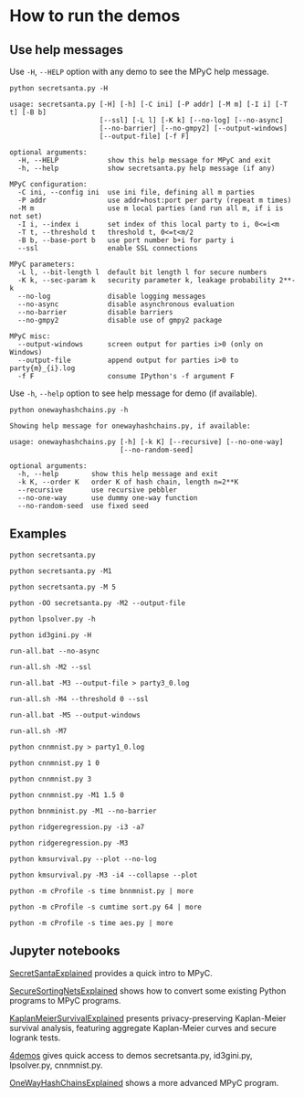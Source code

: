 # How to run the demos

## Use help messages

Use `-H`, `--HELP` option with any demo to see the MPyC help message.

`python secretsanta.py -H`

```
usage: secretsanta.py [-H] [-h] [-C ini] [-P addr] [-M m] [-I i] [-T t] [-B b]
                      [--ssl] [-L l] [-K k] [--no-log] [--no-async]
                      [--no-barrier] [--no-gmpy2] [--output-windows]
                      [--output-file] [-f F]

optional arguments:
  -H, --HELP            show this help message for MPyC and exit
  -h, --help            show secretsanta.py help message (if any)

MPyC configuration:
  -C ini, --config ini  use ini file, defining all m parties
  -P addr               use addr=host:port per party (repeat m times)
  -M m                  use m local parties (and run all m, if i is not set)
  -I i, --index i       set index of this local party to i, 0<=i<m
  -T t, --threshold t   threshold t, 0<=t<m/2
  -B b, --base-port b   use port number b+i for party i
  --ssl                 enable SSL connections

MPyC parameters:
  -L l, --bit-length l  default bit length l for secure numbers
  -K k, --sec-param k   security parameter k, leakage probability 2**-k
  --no-log              disable logging messages
  --no-async            disable asynchronous evaluation
  --no-barrier          disable barriers
  --no-gmpy2            disable use of gmpy2 package

MPyC misc:
  --output-windows      screen output for parties i>0 (only on Windows)
  --output-file         append output for parties i>0 to party{m}_{i}.log
  -f F                  consume IPython's -f argument F
```

Use `-h`, `--help` option to see help message for demo (if available).

`python onewayhashchains.py -h`

```
Showing help message for onewayhashchains.py, if available:

usage: onewayhashchains.py [-h] [-k K] [--recursive] [--no-one-way]
                           [--no-random-seed]

optional arguments:
  -h, --help        show this help message and exit
  -k K, --order K   order K of hash chain, length n=2**K
  --recursive       use recursive pebbler
  --no-one-way      use dummy one-way function
  --no-random-seed  use fixed seed
```

## Examples

`python secretsanta.py`

`python secretsanta.py -M1`

`python secretsanta.py -M 5`

`python -OO secretsanta.py -M2 --output-file`

`python lpsolver.py -h`

`python id3gini.py -H`

`run-all.bat --no-async`

`run-all.sh -M2 --ssl`

`run-all.bat -M3 --output-file > party3_0.log`

`run-all.sh -M4 --threshold 0 --ssl`

`run-all.bat -M5 --output-windows`

`run-all.sh -M7`

`python cnnmnist.py > party1_0.log`

`python cnnmnist.py 1 0`

`python cnnmnist.py 3`

`python cnnmnist.py -M1 1.5 0`

`python bnnminist.py -M1 --no-barrier`

`python ridgeregression.py -i3 -a7`

`python ridgeregression.py -M3`

`python kmsurvival.py --plot --no-log`

`python kmsurvival.py -M3 -i4 --collapse --plot`

`python -m cProfile -s time bnnmnist.py | more`

`python -m cProfile -s cumtime sort.py 64 | more`

`python -m cProfile -s time aes.py | more`

## Jupyter notebooks

[SecretSantaExplained](SecretSantaExplained.ipynb) provides a quick intro to MPyC.

[SecureSortingNetsExplained](SecureSortingNetsExplained.ipynb) shows how to convert some existing Python programs to MPyC programs.

[KaplanMeierSurvivalExplained](KaplanMeierSurvivalExplained.ipynb) presents privacy-preserving Kaplan-Meier survival analysis, featuring aggregate Kaplan-Meier curves and secure logrank tests.

[4demos](4demos.ipynb) gives quick access to demos secretsanta.py, id3gini.py, lpsolver.py, cnnmnist.py.

[OneWayHashChainsExplained](OneWayHashChainsExplained.ipynb) shows a more advanced MPyC program.
